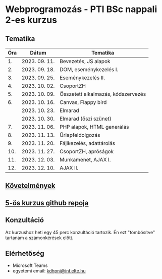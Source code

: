 # Webprogramozás - PTI BSc nappali 2-es kurzus

## Tematika

| Óra | Dátum       | Tematika                  |
|-----|-------------|---------------------------|
|1.   |2023. 09. 11.|Bevezetés, JS alapok       |
|2.   |2023. 09. 18.|DOM, eseménykezelés I.     |
|3.   |2023. 09. 25.|Eseménykezelés II.         |
|4.   |2023. 10. 02.|CsoportZH    |
|5.   |2023. 10. 09.|Összetett alkalmazás, kódszervezés       |
|6.   |2023. 10. 16.|Canvas, Flappy bird                |
|     |2023. 10. 23.|Elmarad                    |
|     |2023. 10. 30.|Elmarad (őszi szünet)      |
|7.   |2023. 11. 06.|PHP alapok, HTML generálás |
|8.   |2023. 11. 13.|Űrlapfeldolgozás           |
|9.   |2023. 11. 20.|Fájlkezelés, adattárolás   |
|10.  |2023. 11. 27.|CsoportZH, apróságok       |
|11.  |2023. 12. 03.|Munkamenet, AJAX I.|
|12.  |2023. 12. 10.|AJAX II.                      |

## [Követelmények](https://canvas.elte.hu/courses/38953/pages/kovetelmenyek?module_item_id=546551)

## [5-ös kurzus github repoja](https://github.com/Valentinusz/webprog-2023-24-1-5)

## Konzultáció
Az kurzushoz heti egy 45 perc konzultáció tartozik. Én ezt "tömbösítve" tartanám a számonkérések előtt.

## Elérhetőség
- Microsoft Teams
- egyetemi email: kdhpni@inf.elte.hu
